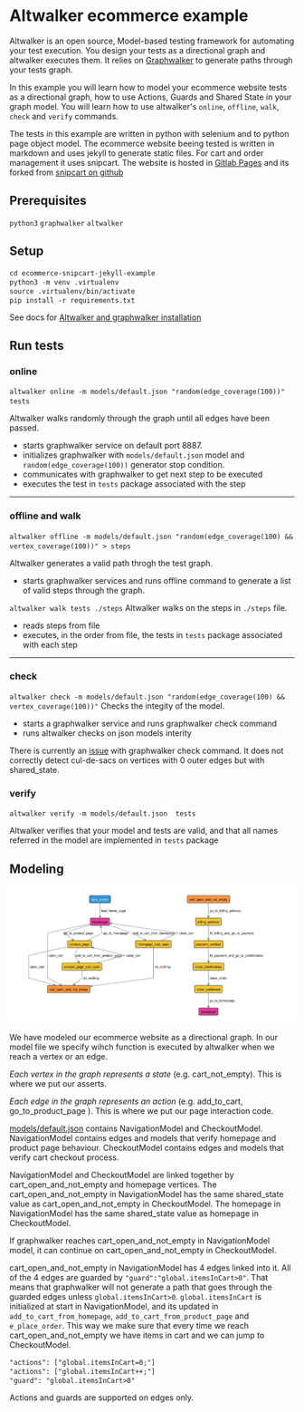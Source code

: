 # Altwalker ecommerce example

Altwalker is an open source, Model-based testing framework for automating your test execution. You design your tests as a directional graph and altwalker executes them. It relies on [Graphwalker](http://graphwalker.github.io/) to generate paths through your tests graph.

In this example you will learn how to model your ecommerce website tests as a directional graph, how to use Actions, Guards and Shared State in your graph model. You will learn how to use altwalker's `online`, `offline`, `walk`, `check` and `verify` commands.

The tests in this example are written in python with selenium and to python page object model. The ecommerce website beeing tested is written in markdown and uses jekyll to generate static files. For cart and order management it uses snipcart. 
The website is hosted in [Gitlab Pages](https://gitlab.com/altom/altwalker/snipcart-jekyll-ecommerce-demo) and its forked from [snipcart on github](https://github.com/snipcart/snipcart-jekyll-integration)


## Prerequisites

`python3`
`graphwalker`
`altwalker`

## Setup

```
cd ecommerce-snipcart-jekyll-example
python3 -m venv .virtualenv
source .virtualenv/bin/activate
pip install -r requirements.txt
```

See docs for [Altwalker and graphwalker installation](https://gitlab.com/altom/altwalker/altwalker/tree/master/docs)

## Run tests

### online

`altwalker online -m models/default.json "random(edge_coverage(100))" tests`

Altwalker walks randomly through the graph until all edges have been passed.

- starts graphwalker service on default port 8887.
- initializes graphwalker with `models/default.json` model and `random(edge_coverage(100))` generator stop condition.
- communicates with graphwalker to get next step to be executed
- executes the test in `tests` package associated with the step

---

### offline and walk

`altwalker offline -m models/default.json "random(edge_coverage(100) && vertex_coverage(100))" > steps`

Altwalker generates a valid path throgh the test graph.
- starts graphwalker services and runs offline command to generate a list of valid steps through the graph.

`altwalker walk tests ./steps`
Altwalker walks on the steps in `./steps` file.
- reads steps from file
- executes, in the order from file, the tests in `tests` package associated with each step

---

### check

`altwalker check -m models/default.json "random(edge_coverage(100) && vertex_coverage(100))"`
Checks the integity of the model.
- starts a graphwalker service and runs graphwalker check command
- runs altwalker checks on json models interity

There is currently an [issue](https://github.com/GraphWalker/graphwalker-project/issues/204) with graphwalker check command. It does not correctly detect cul-de-sacs on vertices with 0 outer edges but with shared_state.


### verify

`altwalker verify -m models/default.json  tests`

Altwalker verifies that your model and tests are valid, and that all names referred in the model are implemented in `tests` package


## Modeling

![ecommerce altwalker model](img/ecommerce-model.png)

We have modeled our ecommerce website as a directional graph. In our model file we specify wihch function is executed by altwalker when we reach a vertex or an edge.

_Each vertex in the graph represents a state_ (e.g. cart_not_empty). This is where we put our asserts.

_Each edge in the graph represents an action_ (e.g. add_to_cart, go_to_product_page ). This is where we put our page interaction code.


[models/default.json](models/default.json) contains NavigationModel and CheckoutModel. 
NavigationModel contains edges and models that verify homepage and product page behaviour.
CheckoutModel contains edges and models that verify cart checkout process.


NavigationModel and CheckoutModel are linked together by cart_open_and_not_empty and homepage vertices. The cart_open_and_not_empty in NavigationModel has the same shared_state value as cart_open_and_not_empty in CheckoutModel. The homepage in NavigationModel has the same shared_state value as homepage in CheckoutModel. 

If graphwalker reaches cart_open_and_not_empty in NavigationModel model, it can continue on cart_open_and_not_empty in CheckoutModel.

cart_open_and_not_empty in NavigationModel has 4 edges linked into it. All of the 4 edges are guarded by `"guard":"global.itemsInCart>0"`. That means that graphwalker will not generate a path that goes through the guarded edges unless `global.itemsInCart>0`.  `global.itemsInCart` is initialized at start in NavigationModel, and its updated in `add_to_cart_from_homepage`, `add_to_cart_from_product_page` and `e_place_order`. This way we make sure that every time we reach cart_open_and_not_empty we have items in cart and we can jump to CheckoutModel.

```
"actions": ["global.itemsInCart=0;"]
"actions": ["global.itemsInCart++;"]
"guard": "global.itemsInCart>0"
```

Actions and guards are supported on edges only.
